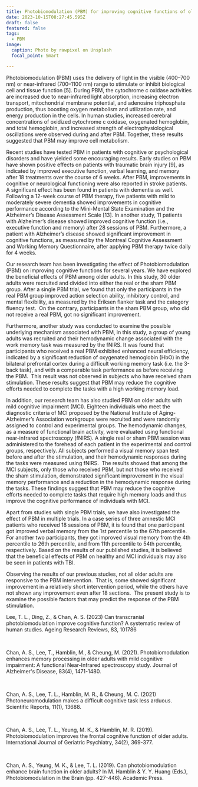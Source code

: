 ```yaml
---
title: Photobiomodulation (PBM) for improving cognitive functions of older adults
date: 2023-10-15T08:27:45.595Z
draft: false
featured: false
tags:
  - PBM
image:
  caption: Photo by rawpixel on Unsplash
  focal_point: Smart

---
```

Photobiomodulation (PBM) uses the delivery of light in the visible (400–700 nm) or near-infrared (700–1100 nm) range to stimulate or inhibit biological cell and tissue function \[5]. During PBM, the cytochrome c oxidase activities are increased due to near-infrared light absorption, increasing electron transport, mitochondrial membrane potential, and adenosine triphosphate production, thus boosting oxygen metabolism and utilization rate, and energy production in the cells. In human studies, increased cerebral concentrations of oxidized cytochrome c oxidase, oxygenated hemoglobin, and total hemoglobin, and increased strength of electrophysiological oscillations were observed during and after PBM. Together, these results suggested that PBM may improve cell metabolism. 

Recent studies have tested PBM in patients with cognitive or psychological disorders and have yielded some encouraging results. Early studies on PBM have shown positive effects on patients with traumatic brain injury \[9], as indicated by improved executive function, verbal learning, and memory after 18 treatments over the course of 6 weeks. After PBM, improvements in cognitive or neurological functioning were also reported in stroke patients. A significant effect has been found in patients with dementia as well. Following a 12-week course of PBM therapy, five patients with mild to moderately severe dementia showed improvements in cognitive performance according to the Mini-Mental State Examination and the Alzheimer’s Disease Assessment Scale \[13]. In another study, 11 patients with Alzheimer’s disease showed improved cognitive function (i.e., executive function and memory) after 28 sessions of PBM. Furthermore, a patient with Alzheimer’s disease showed significant improvement in cognitive functions, as measured by the Montreal Cognitive Assessment and Working Memory Questionnaire, after applying PBM therapy twice daily for 4 weeks.  

Our research team has been investigating the effect of Photobiomodulation (PBM) on improving cognitive functions for several years. We have explored the beneficial effects of PBM among older adults. In this study, 30 older adults were recruited and divided into either the real or the sham PBM group. After a single PBM trial, we found that only the participants in the real PBM group improved action selection ability, inhibitory control, and mental flexibility, as measured by the Eriksen flanker task and the category fluency test.  On the contrary, participants in the sham PBM group, who did not receive a real PBM, got no significant improvement.

Furthermore, another study was conducted to examine the possible underlying mechanism associated with PBM, in this study, a group of young adults was recruited and their hemodynamic change associated with the work memory task was measured by the fNIRS. It was found that participants who received a real PBM exhibited enhanced neural efficiency, indicated by a significant reduction of oxygenated hemoglobin (HbO) in the bilateral prefrontal cortex during a difficult working memory task (i.e. the 3-back task), and with a comparable task performance as before receiving the PBM.  This result was not observed in subjects who have received sham stimulation. These results suggest that PBM may reduce the cognitive efforts needed to complete the tasks with a high working memory load.  

In addition, our research team has also studied PBM on older adults with mild cognitive impairment (MCI). Eighteen individuals who meet the diagnostic criteria of MCI proposed by the National Institute of Aging-Alzheimer’s Association workgroups were recruited and were randomly assigned to control and experimental groups. The hemodynamic changes, as a measure of functional brain activity, were evaluated using functional near-infrared spectroscopy (fNIRS). A single real or sham PBM session was administered to the forehead of each patient in the experimental and control groups, respectively. All subjects performed a visual memory span test before and after the stimulation, and their hemodynamic responses during the tasks were measured using fNIRS.  The results showed that among the MCI subjects, only those who received PBM, but not those who received the sham stimulation, demonstrated significant improvement in the visual memory performance and a reduction in the hemodynamic response during the tasks. These findings suggest that PBM may reduce the cognitive efforts needed to complete tasks that require high memory loads and thus improve the cognitive performance of individuals with MCI. 

Apart from studies with single PBM trials, we have also investigated the effect of PBM in multiple trials. In a case series of three amnestic MCI patients who received 18 sessions of PBM, it is found that one participant got improved verbal memory from the 1st percentile to the 67th percentile. For another two participants, they got improved visual memory from the 4th percentile to 26th percentile, and from 11th percentile to 54th percentile, respectively. Based on the results of our published studies, it is believed that the beneficial effects of PBM on healthy and MCI individuals may also be seen in patients with TBI. 

Observing the results of our previous studies, not all older adults are responsive to the PBM intervention.  That is, some showed significant improvement in a relatively short intervention period, while the others have not shown any improvement even after 18 sections.  The present study is to examine the possible factors that may predict the response of the PBM stimulation.



Lee, T. L., Ding, Z., & Chan, A. S. (2023) Can transcranial photobiomodulation improve cognitive function? A systematic review of human studies. Ageing Research Reviews, 83, 101786

 

Chan, A. S., Lee, T., Hamblin, M., & Cheung, M. (2021). Photobiomodulation enhances memory processing in older adults with mild cognitive impairment: A functional Near-Infrared spectroscopy study. Journal of Alzheimer's Disease, 83(4), 1471-1480. 

​

Chan, A. S., Lee, T. L., Hamblin, M. R., & Cheung, M. C. (2021) Photoneuromodulation makes a difficult cognitive task less arduous. Scientific Reports, 11(1), 13688.

​

Chan, A. S., Lee, T. L., Yeung, M. K., & Hamblin, M. R. (2019). Photobiomodulation improves the frontal cognitive function of older adults. International Journal of Geriatric Psychiatry, 34(2), 369-377.

​

Chan, A. S., Yeung, M. K., & Lee, T. L. (2019). Can photobiomodulation enhance brain function in older adults? In M. Hamblin & Y. Y. Huang (Eds.), Photobiomodulation in the Brain (pp. 427-446). Academic Press.

<!--EndFragment-->
